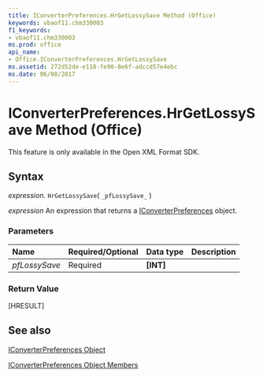 ```yaml
---
title: IConverterPreferences.HrGetLossySave Method (Office)
keywords: vbaof11.chm330003
f1_keywords:
- vbaof11.chm330003
ms.prod: office
api_name:
- Office.IConverterPreferences.HrGetLossySave
ms.assetid: 272d52de-e118-fe90-8e6f-adccd57e4ebc
ms.date: 06/08/2017
---
```



# IConverterPreferences.HrGetLossySave Method (Office)

This feature is only available in the Open XML Format SDK.


## Syntax

 _expression_. `HrGetLossySave`( `_pfLossySave_` )

 _expression_ An expression that returns a [IConverterPreferences](./Office.IConverterPreferences.md) object.


### Parameters



|Name|Required/Optional|Data type|Description|
|:-----|:-----|:-----|:-----|
| _pfLossySave_|Required|**[INT]**||

### Return Value

[HRESULT]


## See also


[IConverterPreferences Object](Office.IConverterPreferences.md)



[IConverterPreferences Object Members](./overview/Library-Reference/iconverterpreferences-members-office.md)


